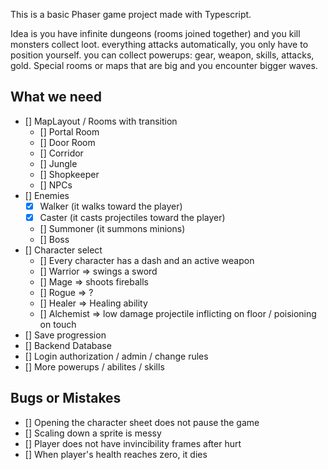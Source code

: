 This is a basic Phaser game project made with Typescript.

Idea is you have infinite dungeons (rooms joined together) and you kill monsters collect loot. everything attacks automatically, you only have to position yourself. you can collect powerups: gear, weapon, skills, attacks, gold. Special rooms or maps that are big and you encounter bigger waves.
    
## What we need
- [] MapLayout / Rooms with transition
    - [] Portal Room
    - [] Door Room
    - [] Corridor
    - [] Jungle
    - [] Shopkeeper
    - [] NPCs
- [] Enemies
    - [x] Walker (it walks toward the player)
    - [x] Caster (it casts projectiles toward the player)
    - [] Summoner (it summons minions)
    - [] Boss
- [] Character select
    - [] Every character has a dash and an active weapon
    - [] Warrior => swings a sword
    - [] Mage => shoots fireballs
    - [] Rogue => ?
    - [] Healer => Healing ability
    - [] Alchemist => low damage projectile inflicting on floor / poisioning on touch    
- [] Save progression
- [] Backend Database
- [] Login authorization / admin / change rules
- [] More powerups / abilites / skills

## Bugs or Mistakes
- [] Opening the character sheet does not pause the game
- [] Scaling down a sprite is messy
- [] Player does not have invincibility frames after hurt
- [] When player's health reaches zero, it dies